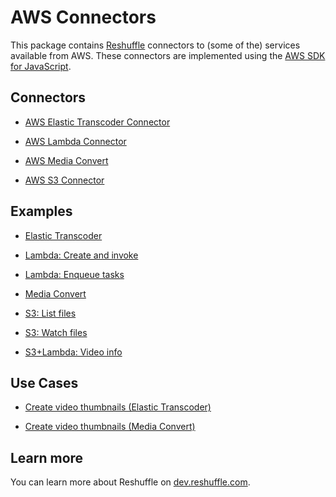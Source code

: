 # AWS Connectors

This package contains [Reshuffle](https://github.com/reshufflehq/reshuffle)
connectors to (some of the) services available from AWS. These connectors are
implemented using the
[AWS SDK for JavaScript](https://docs.aws.amazon.com/AWSJavaScriptSDK/latest/).

## Connectors

* [AWS Elastic Transcoder Connector](doc/AWSElasticTranscoderConnector.md)

* [AWS Lambda Connector](doc/AWSLambdaConnector.md)

* [AWS Media Convert](doc/AWSMediaConvertConnector.md)

* [AWS S3 Connector](doc/AWSS3Connector.md)

## Examples

* [Elastic Transcoder](examples/elastic-transcoder.js)

* [Lambda: Create and invoke](examples/lambda-create-invoke.js)

* [Lambda: Enqueue tasks](examples/lambda-enqueue-tasks.js)

* [Media Convert](examples/media-convert.js)

* [S3: List files](examples/s3-list-files.js)

* [S3: Watch files](examples/s3-watch-files.js)

* [S3+Lambda: Video info](examples/s3-lambda-video-info.js)

## Use Cases

* [Create video thumbnails (Elastic Transcoder)](usecases/create-video-thumbnails-et.md)

* [Create video thumbnails (Media Convert)](usecases/create-video-thumbnails-mc.md)

## Learn more

You can learn more about Reshuffle on
[dev.reshuffle.com](https://dev.reshuffle.com).
